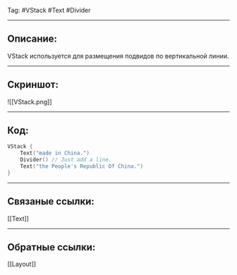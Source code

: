 Tag: #VStack #Text #Divider

---
## Описание:
VStack используется для размещения подвидов по вертикальной линии.

---
## Скриншот:
![[VStack.png]]

---
## Код:

``` swift
VStack {
    Text("made in China.")
    Divider() // Just add a line.
    Text("the People's Republic Of China.")
}

```

---
## Связаные ссылки:
[[Text]]

---
## Обратные ссылки:
[[Layout]]